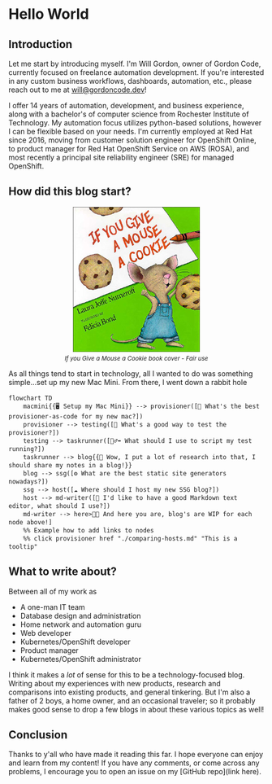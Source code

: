 # Hello World

## Introduction

Let me start by introducing myself. I'm Will Gordon, owner of Gordon Code, currently focused on freelance automation development. If you're interested in any custom business workflows, dashboards, automation, etc., please reach out to me at [will@gordoncode.dev](mailto:will@gordoncode.dev?subject=Looking%20for%20freelance%20developement)!

I offer 14 years of automation, development, and business experience, along with a bachelor's of computer science from Rochester Institute of Technology. My automation focus utilizes python-based solutions, however I can be flexible based on your needs. I'm currently employed at Red Hat since 2016, moving from customer solution engineer for OpenShift Online, to product manager for Red Hat OpenShift Service on AWS (ROSA), and most recently a principal site reliability engineer (SRE) for managed OpenShift.

## How did this blog start?

<figure align="center">
	<img src="./imgs/If_you_Give_a_Mouse_a_Cookie.jpg" alt="If you Give a Mouse a Cookie book cover">
  <figcaption><small><em>If you Give a Mouse a Cookie book cover - Fair use</em></small></figcaption>
</figure>
As all things tend to start in technology, all I wanted to do was something simple...set up my new Mac Mini. From there, I went down a rabbit hole

```mermaid
flowchart TD
	macmini{{🖥️ Setup my Mac Mini}} --> provisioner([🚀 What's the best provisioner-as-code for my new mac?])
	provisioner --> testing([🤔 What's a good way to test the provisioner?])
	testing --> taskrunner([🏃‍♂️‍➡️ What should I use to script my test running?])
	taskrunner --> blog{{🧠 Wow, I put a lot of research into that, I should share my notes in a blog!}}
	blog --> ssg([⚙️ What are the best static site generators nowadays?])
	ssg --> host([☁️ Where should I host my new SSG blog?])
	host --> md-writer([📝 I'd like to have a good Markdown text editor, what should I use?])
	md-writer --> here>🧑‍💻 And here you are, blog's are WIP for each node above!]
	%% Example how to add links to nodes
	%% click provisioner href "./comparing-hosts.md" "This is a tooltip"
```

## What to write about?

Between all of my work as

- A one-man IT team
- Database design and administration
- Home network and automation guru
- Web developer
- Kubernetes/OpenShift developer
- Product manager
- Kubernetes/OpenShift administrator

I think it makes a _lot_ of sense for this to be a technology-focused blog. Writing about my experiences with new products, research and comparisons into existing products, and general tinkering. But I'm also a father of 2 boys, a home owner, and an occasional traveler; so it probably makes good sense to drop a few blogs in about these various topics as well!

## Conclusion

Thanks to y'all who have made it reading this far. I hope everyone can enjoy and learn from my content! If you have any comments, or come across any problems, I encourage you to open an issue on my [GitHub repo](link here).
